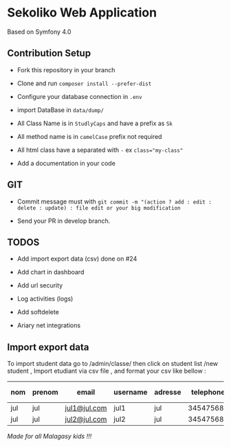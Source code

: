 # Sekoliko Web Application

Based on Symfony 4.0

## Contribution Setup

- Fork this repository in your branch

- Clone and run `composer install --prefer-dist`

- Configure your database connection in `.env`

- import DataBase in `data/dump/`

- All Class Name is in `StudlyCaps` and have a prefix as `Sk`

- All method name is in `camelCase` prefix not required

- All html class have a separated with `-` ex `class="my-class"`

- Add a documentation in your code

## GIT

- Commit message must with `git commit -m "(action ? add : edit : delete : update) : file edit or your big modification`

- Send your PR in develop branch.

## TODOS

- Add import export data (csv) done on #24

- Add chart in dashboard

- Add url security

- Log activities (logs)

- Add softdelete

- Ariary net integrations

## Import export data

To import student data go to /admin/classe/ then click on student list /new student , Import etudiant via csv file , and format your csv like bellow :

| nom | prenom | email        | username | adresse | telephone | date de naissance | sexe | Addition | Pere | Mere | Contact Parentale |
| --- | ------ | ------------ | -------- | ------- | --------- | --------- | --------- | --------- | --------- | --------- | --------- |
| jul | jul    | jul1@jul.com | jul1     | jul     | 345475684 | 29/01/95 | M | Passant  | Rakoto | Rasoa | 0329473033 |
| jul | jul    | jul2@jul.com | jul2     | jul     | 345475684 | 29/01/95 | F | Redoublant | Rakoto | Rasoa | 0329473033 |


_Made for all Malagasy kids !!!_
